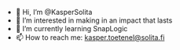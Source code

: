 - 👋 Hi, I’m @KasperSolita
- 👀 I’m interested in making in an impact that lasts
- 🌱 I’m currently learning SnapLogic
- 📫 How to reach me: kasper.toetenel@solita.fi

<!---
KasperSolita/KasperSolita is a ✨ special ✨ repository because its `README.md` (this file) appears on your GitHub profile.
You can click the Preview link to take a look at your changes.
--->
